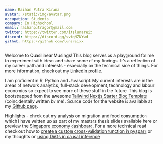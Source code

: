 ```yaml
---
name: Raihan Putra Kirana
avatar: /static/img/avatar.png
occupation: Students
company: In Highschool
email: raihanputragpr@gmail.com
twitter: https://twitter.com/itslunareix
discord: https://discord.gg/svtqNZNYwd
github: https://github.com/lunareixx
---
```


Welcome to Quasilinear Musings! This blog serves as a playground for me to experiment
with ideas and share some of my findings. It's a reflection of my career path and
interests - especially on the technical side of things. For more information, check
out my [Linkedin profile](https://www.linkedin.com/in/timlrx).

I am proficient in R, Python and Javascript. My current interests are in the areas of
network analytics, full-stack development, technology and labour economics so expect
to see more of these stuff in the future! This blog is bootstrapped from the awesome
[Tailwind Nextjs Starter Blog Template](https://github.com/timlrx/tailwind-nextjs-starter-blog)
(coincidentally written by me). Source code for the website is available at my
[Github page](https://github.com/timlrx/timlrx.com).

Highlights - check out my analysis on migration and food consumption which I have
written up as part of my masters thesis [slides available here](/static/mig_cons_slides/index.html) or
preview the [Singapore economy dashboard](/dashboard/sg-dashboard.html). For a
more technical read check out how to [create a custom cross-validation function in pyspark](/blog/creating-a-custom-cross-validation-function-in-pyspark)
or my thoughts on [using DAGs in causal inference](/blog/applications-of-dags-in-causal-inference)
